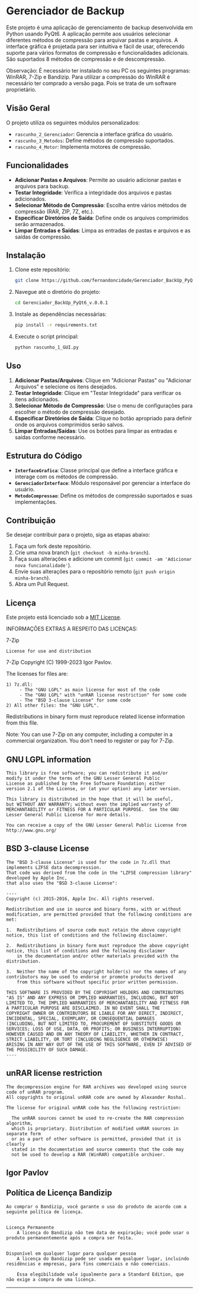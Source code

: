 # Gerenciador de Backup

Este projeto é uma aplicação de gerenciamento de backup desenvolvida em Python usando PyQt6. A aplicação permite aos usuários selecionar diferentes métodos de compressão para arquivar pastas e arquivos. A interface gráfica é projetada para ser intuitiva e fácil de usar, oferecendo suporte para vários formatos de compressão e funcionalidades adicionais. São suportados 8 métodos de compressão e de descompressão.

Observação: É necessário ter instalado no seu PC os seguintes programas: WinRAR, 7-Zip e Bandizip. Para utilizar a compressão do WinRAR é necessário ter comprado a versão paga. Pois se trata de um software proprietário.

## Visão Geral

O projeto utiliza os seguintes módulos personalizados:

- `rascunho_2_Gerenciador`: Gerencia a interface gráfica do usuário.
- `rascunho_3_Metodos`: Define métodos de compressão suportados.
- `rascunho_4_Motor`: Implementa motores de compressão.

## Funcionalidades

- **Adicionar Pastas e Arquivos**: Permite ao usuário adicionar pastas e arquivos para backup.
- **Testar Integridade**: Verifica a integridade dos arquivos e pastas adicionados.
- **Selecionar Método de Compressão**: Escolha entre vários métodos de compressão (RAR, ZIP, 7Z, etc.).
- **Especificar Diretórios de Saída**: Define onde os arquivos comprimidos serão armazenados.
- **Limpar Entradas e Saídas**: Limpa as entradas de pastas e arquivos e as saídas de compressão.

## Instalação

1. Clone este repositório:

   ```bash
   git clone https://github.com/fernandoncidade/Gerenciador_BackUp_PyQt6_v.0.0.1
   ```

2. Navegue até o diretório do projeto:

   ```bash
   cd Gerenciador_BackUp_PyQt6_v.0.0.1
   ```

3. Instale as dependências necessárias:

   ```bash
   pip install -r requirements.txt
   ```

4. Execute o script principal:

   ```bash
   python rascunho_1_GUI.py
   ```

## Uso

1. **Adicionar Pastas/Arquivos**: Clique em "Adicionar Pastas" ou "Adicionar Arquivos" e selecione os itens desejados.
2. **Testar Integridade**: Clique em "Testar Integridade" para verificar os itens adicionados.
3. **Selecionar Método de Compressão**: Use o menu de configurações para escolher o método de compressão desejado.
4. **Especificar Diretórios de Saída**: Clique no botão apropriado para definir onde os arquivos comprimidos serão salvos.
5. **Limpar Entradas/Saídas**: Use os botões para limpar as entradas e saídas conforme necessário.

## Estrutura do Código

- **`InterfaceGrafica`**: Classe principal que define a interface gráfica e interage com os métodos de compressão.
- **`GerenciadorInterface`**: Módulo responsável por gerenciar a interface do usuário.
- **`MetodoCompressao`**: Define os métodos de compressão suportados e suas implementações.

## Contribuição

Se desejar contribuir para o projeto, siga as etapas abaixo:

1. Faça um fork deste repositório.
2. Crie uma nova branch (`git checkout -b minha-branch`).
3. Faça suas alterações e adicione um commit (`git commit -am 'Adicionar nova funcionalidade'`).
4. Envie suas alterações para o repositório remoto (`git push origin minha-branch`).
5. Abra um Pull Request.

## Licença

Este projeto está licenciado sob a [MIT License](LICENSE).

INFORMAÇÕES EXTRAS A RESPEITO DAS LICENÇAS:

  7-Zip
  ~~~~~
  License for use and distribution
  ~~~~~~~~~~~~~~~~~~~~~~~~~~~~~~~~

  7-Zip Copyright (C) 1999-2023 Igor Pavlov.

  The licenses for files are:

    1) 7z.dll:
         - The "GNU LGPL" as main license for most of the code
         - The "GNU LGPL" with "unRAR license restriction" for some code
         - The "BSD 3-clause License" for some code
    2) All other files: the "GNU LGPL".

  Redistributions in binary form must reproduce related license information from this file.

  Note:
    You can use 7-Zip on any computer, including a computer in a commercial
    organization. You don't need to register or pay for 7-Zip.


  GNU LGPL information
  --------------------

    This library is free software; you can redistribute it and/or
    modify it under the terms of the GNU Lesser General Public
    License as published by the Free Software Foundation; either
    version 2.1 of the License, or (at your option) any later version.

    This library is distributed in the hope that it will be useful,
    but WITHOUT ANY WARRANTY; without even the implied warranty of
    MERCHANTABILITY or FITNESS FOR A PARTICULAR PURPOSE.  See the GNU
    Lesser General Public License for more details.

    You can receive a copy of the GNU Lesser General Public License from
    http://www.gnu.org/




  BSD 3-clause License
  --------------------

    The "BSD 3-clause License" is used for the code in 7z.dll that implements LZFSE data decompression.
    That code was derived from the code in the "LZFSE compression library" developed by Apple Inc,
    that also uses the "BSD 3-clause License":

    ----
    Copyright (c) 2015-2016, Apple Inc. All rights reserved.

    Redistribution and use in source and binary forms, with or without modification, are permitted provided that the following conditions are met:

    1.  Redistributions of source code must retain the above copyright notice, this list of conditions and the following disclaimer.

    2.  Redistributions in binary form must reproduce the above copyright notice, this list of conditions and the following disclaimer
        in the documentation and/or other materials provided with the distribution.

    3.  Neither the name of the copyright holder(s) nor the names of any contributors may be used to endorse or promote products derived
        from this software without specific prior written permission.

    THIS SOFTWARE IS PROVIDED BY THE COPYRIGHT HOLDERS AND CONTRIBUTORS "AS IS" AND ANY EXPRESS OR IMPLIED WARRANTIES, INCLUDING, BUT NOT
    LIMITED TO, THE IMPLIED WARRANTIES OF MERCHANTABILITY AND FITNESS FOR A PARTICULAR PURPOSE ARE DISCLAIMED. IN NO EVENT SHALL THE
    COPYRIGHT OWNER OR CONTRIBUTORS BE LIABLE FOR ANY DIRECT, INDIRECT, INCIDENTAL, SPECIAL, EXEMPLARY, OR CONSEQUENTIAL DAMAGES
    (INCLUDING, BUT NOT LIMITED TO, PROCUREMENT OF SUBSTITUTE GOODS OR SERVICES; LOSS OF USE, DATA, OR PROFITS; OR BUSINESS INTERRUPTION)
    HOWEVER CAUSED AND ON ANY THEORY OF LIABILITY, WHETHER IN CONTRACT, STRICT LIABILITY, OR TORT (INCLUDING NEGLIGENCE OR OTHERWISE)
    ARISING IN ANY WAY OUT OF THE USE OF THIS SOFTWARE, EVEN IF ADVISED OF THE POSSIBILITY OF SUCH DAMAGE.
    ----




  unRAR license restriction
  -------------------------

    The decompression engine for RAR archives was developed using source
    code of unRAR program.
    All copyrights to original unRAR code are owned by Alexander Roshal.

    The license for original unRAR code has the following restriction:

      The unRAR sources cannot be used to re-create the RAR compression algorithm,
      which is proprietary. Distribution of modified unRAR sources in separate form
      or as a part of other software is permitted, provided that it is clearly
      stated in the documentation and source comments that the code may
      not be used to develop a RAR (WinRAR) compatible archiver.
  
  
  Igor Pavlov
  ----




  Política de Licença Bandizip
  -------------------------

	Ao comprar o Bandizip, você garante o uso do produto de acordo com a seguinte política de licença.


	Licença Permanente
		A licença do Bandizip não tem data de expiração; você pode usar o produto permanentemente após a compra ser feita.


	Disponível em qualquer lugar para qualquer pessoa
		A licença do Bandizip pode ser usada em qualquer lugar, incluindo residências e empresas, para fins comerciais e não comerciais.

		Essa elegibilidade vale igualmente para a Standard Edition, que não exige a compra de uma licença.
  ----
